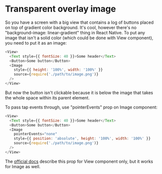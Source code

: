 # Transparent overlay image

So you have a screen with a big view that contains a log of buttons placed on top of gradient color background. It's cool, however there's no "background-image: linear-gradient" thing in React Native. To put any image that isn't a solid color (which could be done with View component), you need to put it as an image:

```javascript
<View>
  <Text style={{ fontSize: 40 }}>Some header</Text>
  <Button>Some button</Button>
  <Image
    style={{ height: '100%', width: '100%' }}
    source={require('./path/to/image.png')}
  />
</View>
```

But now the button isn't clickable because it is below the image that takes the whole space within its parent element.

To pass tap events through, use "pointerEvents" prop on Image component:

```javascript
<View>
  <Text style={{ fontSize: 40 }}>Some header</Text>
  <Button>Some button</Button>
  <Image
    pointerEvents="none"
    style={{ position: 'absolute', height: '100%', width: '100%' }}
    source={require('./path/to/image.png')}
  />
</View>
```

The [official docs](https://facebook.github.io/react-native/docs/view.html#pointerevents) describe this prop for View component only, but it works for Image as well.
